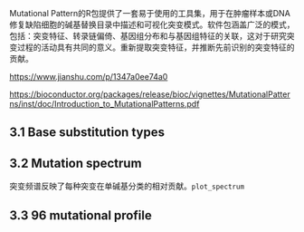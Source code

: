 Mutational Pattern的R包提供了一套易于使用的工具集，用于在肿瘤样本或DNA修复缺陷细胞的碱基替换目录中描述和可视化突变模式。软件包涵盖广泛的模式，包括：突变特征、转录链偏倚、基因组分布和与基因组特征的关联，这对于研究突变过程的活动具有共同的意义。重新提取突变特征，并推断先前识别的突变特征的贡献。

https://www.jianshu.com/p/1347a0ee74a0

https://bioconductor.org/packages/release/bioc/vignettes/MutationalPatterns/inst/doc/Introduction_to_MutationalPatterns.pdf

## 3.1 Base substitution types
## 3.2 Mutation spectrum
突变频谱反映了每种突变在单碱基分类的相对贡献。`plot_spectrum`

## 3.3 96 mutational profile

## 